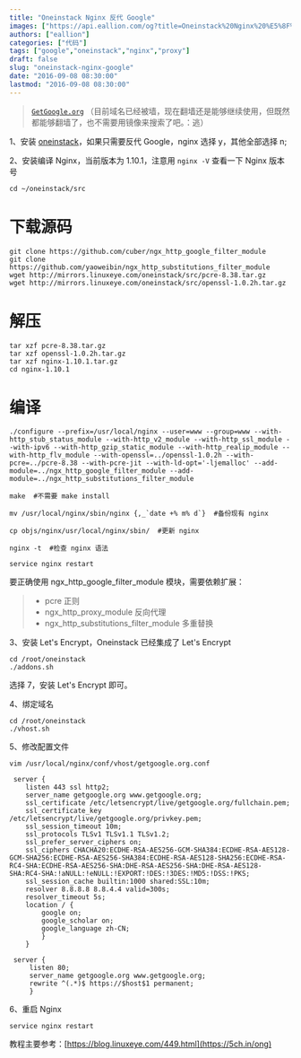 ```yaml
---
title: "Oneinstack Nginx 反代 Google"
images: ["https://api.eallion.com/og?title=Oneinstack%20Nginx%20%E5%8F%8D%E4%BB%A3%20Google"]
authors: ["eallion"]
categories: ["代码"]
tags: ["google","oneinstack","nginx","proxy"]
draft: false
slug: "oneinstack-nginx-google"
date: "2016-09-08 08:30:00"
lastmod: "2016-09-08 08:30:00"
---
```


> [`GetGoogle.org`](https://getgoogle.org)
>（目前域名已经被墙，现在翻墙还是能够继续使用，但既然都能够翻墙了，也不需要用镜像来搜索了吧。：逃）

1、安装 [oneinstack](https://5ch.in/ois)，如果只需要反代 Google，nginx 选择 y，其他全部选择 n;

2、安装编译 Nginx，当前版本为 1.10.1，注意用 `nginx -V` 查看一下 Nginx 版本号

    cd ~/oneinstack/src 

# 下载源码

```
git clone https://github.com/cuber/ngx_http_google_filter_module 
git clone https://github.com/yaoweibin/ngx_http_substitutions_filter_module
wget http://mirrors.linuxeye.com/oneinstack/src/pcre-8.38.tar.gz
wget http://mirrors.linuxeye.com/oneinstack/src/openssl-1.0.2h.tar.gz
```

# 解压

```
tar xzf pcre-8.38.tar.gz
tar xzf openssl-1.0.2h.tar.gz
tar xzf nginx-1.10.1.tar.gz
cd nginx-1.10.1
```

# 编译

```
./configure --prefix=/usr/local/nginx --user=www --group=www --with-http_stub_status_module --with-http_v2_module --with-http_ssl_module --with-ipv6 --with-http_gzip_static_module --with-http_realip_module --with-http_flv_module --with-openssl=../openssl-1.0.2h --with-pcre=../pcre-8.38 --with-pcre-jit --with-ld-opt='-ljemalloc' --add-module=../ngx_http_google_filter_module --add-module=../ngx_http_substitutions_filter_module

make  #不需要 make install

mv /usr/local/nginx/sbin/nginx {,_`date +% m% d`}  #备份现有 nginx

cp objs/nginx/usr/local/nginx/sbin/  #更新 nginx

nginx -t  #检查 nginx 语法

service nginx restart
```

要正确使用 ngx_http_google_filter_module 模块，需要依赖扩展：

> - pcre 正则
> - ngx_http_proxy_module 反向代理
> - ngx_http_substitutions_filter_module 多重替换

3、安装 Let's Encrypt，Oneinstack 已经集成了 Let's Encrypt

```
cd /root/oneinstack
./addons.sh
```

选择 7，安装 Let's Encrypt 即可。

4、绑定域名

```
cd /root/oneinstack
./vhost.sh
```

5、修改配置文件

```
vim /usr/local/nginx/conf/vhost/getgoogle.org.conf
```

```
 server {
    listen 443 ssl http2;
    server_name getgoogle.org www.getgoogle.org;
    ssl_certificate /etc/letsencrypt/live/getgoogle.org/fullchain.pem;
    ssl_certificate_key /etc/letsencrypt/live/getgoogle.org/privkey.pem;
    ssl_session_timeout 10m;
    ssl_protocols TLSv1 TLSv1.1 TLSv1.2;
    ssl_prefer_server_ciphers on;
    ssl_ciphers CHACHA20:ECDHE-RSA-AES256-GCM-SHA384:ECDHE-RSA-AES128-GCM-SHA256:ECDHE-RSA-AES256-SHA384:ECDHE-RSA-AES128-SHA256:ECDHE-RSA-RC4-SHA:ECDHE-RSA-AES256-SHA:DHE-RSA-AES256-SHA:DHE-RSA-AES128-SHA:RC4-SHA:!aNULL:!eNULL:!EXPORT:!DES:!3DES:!MD5:!DSS:!PKS;
    ssl_session_cache builtin:1000 shared:SSL:10m;
    resolver 8.8.8.8 8.8.4.4 valid=300s;
    resolver_timeout 5s;
    location / {
        google on;
        google_scholar on;
        google_language zh-CN;
        }
    }
 
 server {
     listen 80;
     server_name getgoogle.org www.getgoogle.org;
     rewrite ^(.*)$ https://$host$1 permanent;
     }
```

6、重启 Nginx

```
service nginx restart
```

教程主要参考：[https://blog.linuxeye.com/449.html](https://5ch.in/ong)
